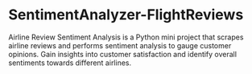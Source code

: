 # SentimentAnalyzer-FlightReviews
Airline Review Sentiment Analysis is a Python mini project that scrapes airline reviews and performs sentiment analysis to gauge customer opinions. Gain insights into customer satisfaction and identify overall sentiments towards different airlines.
